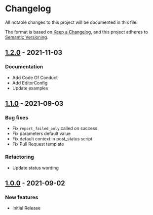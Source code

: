 # Changelog

All notable changes to this project will be documented in this file.

The format is based on [Keep a Changelog](https://keepachangelog.com/en/1.0.0/), and this project adheres to [Semantic Versioning](https://semver.org/spec/v2.0.0.html).

## [1.2.0](https://github.com/assurance-maladie-digital/github-status-orb/releases/tag/1.2.0) - 2021-11-03

### Documentation

- Add Code Of Conduct
- Add EditorConfig
- Update examples

## [1.1.0](https://github.com/assurance-maladie-digital/github-status-orb/releases/tag/1.1.0) - 2021-09-03

### Bug fixes

- Fix `report_failed_only` called on success
- Fix parameters default value
- Fix default context in post_status script
- Fix Pull Request template

### Refactoring

- Update status wording

## [1.0.0](https://github.com/assurance-maladie-digital/github-status-orb/releases/tag/1.0.0) - 2021-09-02

### New features

- Initial Release
